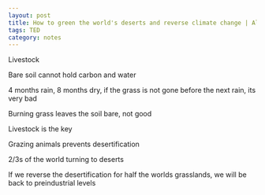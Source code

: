 ```yaml
---
layout: post
title: How to green the world's deserts and reverse climate change | Allan Savory
tags: TED
category: notes 
--- 
```


Livestock

Bare soil cannot hold carbon and water 

4 months rain, 8 months dry, if the grass is not gone before the next rain, its very bad 

Burning grass leaves the soil bare, not good 

Livestock is the key 

Grazing animals prevents desertification 

2/3s of the world turning to deserts 

If we reverse the desertification for half the worlds grasslands, we will be back to preindustrial levels 

